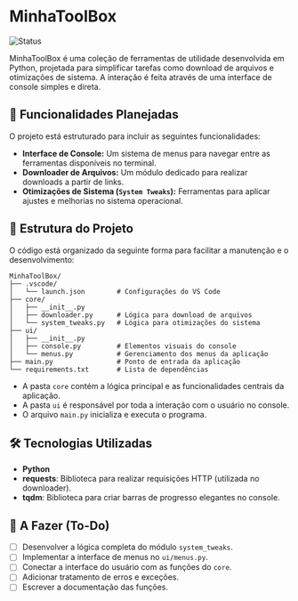 # MinhaToolBox

![Status](https://img.shields.io/badge/status-em%20desenvolvimento-yellow)

MinhaToolBox é uma coleção de ferramentas de utilidade desenvolvida em Python, projetada para simplificar tarefas como download de arquivos e otimizações de sistema. A interação é feita através de uma interface de console simples e direta.

## 🚀 Funcionalidades Planejadas

O projeto está estruturado para incluir as seguintes funcionalidades:

* **Interface de Console:** Um sistema de menus para navegar entre as ferramentas disponíveis no terminal.
* **Downloader de Arquivos:** Um módulo dedicado para realizar downloads a partir de links.
* **Otimizações de Sistema (`System Tweaks`):** Ferramentas para aplicar ajustes e melhorias no sistema operacional.

## 📂 Estrutura do Projeto

O código está organizado da seguinte forma para facilitar a manutenção e o desenvolvimento:

```
MinhaToolBox/
├── .vscode/
│   └── launch.json        # Configurações do VS Code
├── core/
│   ├── __init__.py
│   ├── downloader.py      # Lógica para download de arquivos
│   └── system_tweaks.py   # Lógica para otimizações do sistema
├── ui/
│   ├── __init__.py
│   ├── console.py         # Elementos visuais do console
│   └── menus.py           # Gerenciamento dos menus da aplicação
├── main.py                # Ponto de entrada da aplicação
└── requirements.txt       # Lista de dependências
````

* A pasta `core` contém a lógica principal e as funcionalidades centrais da aplicação.
* A pasta `ui` é responsável por toda a interação com o usuário no console.
* O arquivo `main.py` inicializa e executa o programa.

## 🛠️ Tecnologias Utilizadas

* **Python**
* **requests**: Biblioteca para realizar requisições HTTP (utilizada no downloader).
* **tqdm**: Biblioteca para criar barras de progresso elegantes no console.

## 📝 A Fazer (To-Do)

-   [ ] Desenvolver a lógica completa do módulo `system_tweaks`.
-   [ ] Implementar a interface de menus no `ui/menus.py`.
-   [ ] Conectar a interface do usuário com as funções do `core`.
-   [ ] Adicionar tratamento de erros e exceções.
-   [ ] Escrever a documentação das funções.
